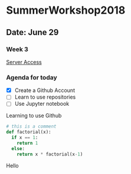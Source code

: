 # SummerWorkshop2018
## Date: June 29
### Week 3

[Server Access](https://204.48.29.128)

### Agenda for today
- [x] Create a Github Account
- [ ] Learn to use repositories
- [ ] Use Jupyter notebook 

Learning to use Github

```python
# this is a comment
def factorial(x):
  if x == 1:
    return 1
  else:
    return x * factorial(x-1)
```
Hello
